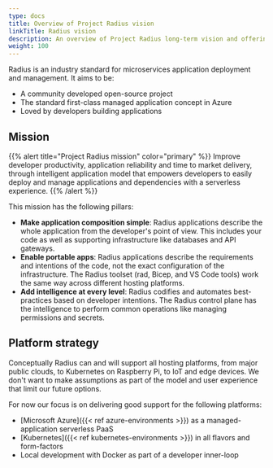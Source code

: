 ```yaml
---
type: docs
title: Overview of Project Radius vision
linkTitle: Radius vision
description: An overview of Project Radius long-term vision and offerings
weight: 100
---
```


Radius is an industry standard for microservices application deployment and management. It aims to be:
- A community developed open-source project
- The standard first-class managed application concept in Azure
- Loved by developers building applications

## Mission

{{% alert title="Project Radius mission" color="primary" %}}
Improve developer productivity, application reliability and time to market delivery, through intelligent application model that empowers developers to easily deploy and manage applications and dependencies with a serverless experience.
{{% /alert %}}

This mission has the following pillars:

- **Make application composition simple**: Radius applications describe the whole application from the developer's point of view. This includes your code as well as supporting infrastructure like databases and API gateways.
- **Enable portable apps**: Radius applications describe the requirements and intentions of the code, not the exact configuration of the infrastructure. The Radius toolset (rad, Bicep, and VS Code tools) work the same way across different hosting platforms.
- **Add intelligence at every level**: Radius codifies and automates best-practices based on developer intentions. The Radius control plane has the intelligence to perform common operations like managing permissions and secrets.

## Platform strategy

Conceptually Radius can and will support all hosting platforms, from major public clouds, to Kubernetes on Raspberry Pi, to IoT and edge devices. We don't want to make assumptions as part of the model and user experience that limit our future options.

For now our focus is on delivering good support for the following platforms:

- [Microsoft Azure]({{< ref azure-environments >}}) as a managed-application serverless PaaS
- [Kubernetes]({{< ref kubernetes-environments >}}) in all flavors and form-factors
- Local development with Docker as part of a developer inner-loop
